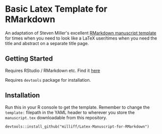 # Basic Latex Template for RMarkdown

An adaptation of Steven Miller's excellent [RMarkdown manuscript template](http://svmiller.com/blog/2016/02/svm-r-markdown-manuscript/) for times when you need to look like a LaTeX user/times when you need the title and abstract on a separate title page.

## Getting Started

Requires RStudio / RMarkdown etc. Find it [here](https://www.rstudio.com/products/rstudio/download/)

Requires `devtools` package for installation.

## Installation

Run this in your R console to get the template. Remember to change the `template:` filepath in the YAML header to wherever you store the `manuscript.tex` downloadable from this repository.

```
devtools::install_github("milliff/Latex-Manuscript-for-RMarkdown")
```
